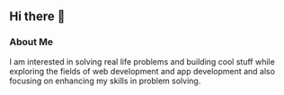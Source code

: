 ## Hi there 👋

### About Me

I am interested in solving real life problems and building cool stuff while exploring the fields of web development and app development and also focusing on enhancing my skills in problem solving.
